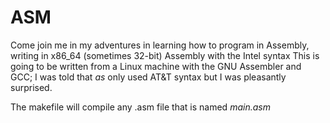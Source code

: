 # ASM

Come join me in my adventures in learning how to program in Assembly,
writing in x86_64 (sometimes 32-bit) Assembly with the Intel syntax
This is going to be written from a Linux machine with the GNU Assembler
and GCC; I was told that *as* only used AT&T syntax but I was pleasantly
surprised.

The makefile will compile any .asm file that is named *main.asm*

